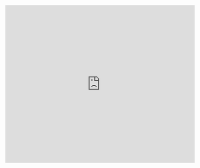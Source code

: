 <embed src="https://todiketan.github.io/files/resume.pdf" type="application/pdf" width="600px" height="500px" />
